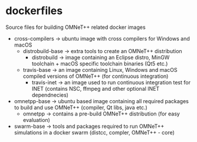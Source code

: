 # dockerfiles
Source files for building OMNeT++ related docker images

 - cross-compilers -> ubuntu image with cross compilers for Windows and macOS
   - distrobuild-base -> extra tools to create an OMNeT++ distribution
     - distrobuild -> image containing an Eclipse distro, MinGW toolchain + macOS specific toolchain binaries (Qt5 etc.)
   - travis-base -> an image containing Linux, Windows and macOS compiled versions of OMNeT++ (for continuous integration)
     - travis-inet -> an image used to run continuous integration test for INET (contains NSC, ffmpeg and other optional INET dependnecies)
 - omnetpp-base -> ubuntu based image containing all required packages to build and use OMNeT++ (compiler, Qt libs, java etc.)
   - omnetpp -> contains a pre-build OMNeT++ distribution (for easy evaluation)
 - swarm-base -> tools and packages required to run OMNeT++ simulations in a docker swarm (distcc, compler, OMNeT++ - core)
